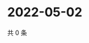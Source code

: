 # 2022-05-02

共 0 条

<!-- BEGIN WEIBO -->
<!-- 最后更新时间 Mon May 02 2022 09:24:10 GMT+0800 (China Standard Time) -->

<!-- END WEIBO -->
